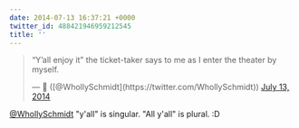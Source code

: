 ```yaml
---
date: 2014-07-13 16:37:21 +0000
twitter_id: 488421946959212545
title: ''
---
```


<blockquote class="twitter-tweet"><p lang="en" dir="ltr">“Y’all enjoy it” the ticket-taker says to me as I enter the theater by myself.</p>&mdash; 🤧 ([@WhollySchmidt](https://twitter.com/WhollySchmidt)) <a href="https://twitter.com/WhollySchmidt/status/488415861687201793?ref_src=twsrc%5Etfw">July 13, 2014</a></blockquote>
<script async src="https://platform.twitter.com/widgets.js" charset="utf-8"></script>

[@WhollySchmidt](https://twitter.com/WhollySchmidt) "y'all" is singular. "All y'all" is plural. :D
